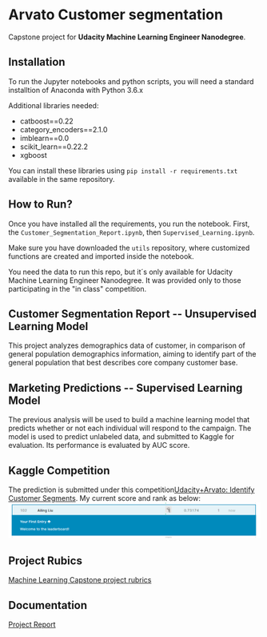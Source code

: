 # Arvato Customer segmentation

Capstone project for **Udacity Machine Learning Engineer Nanodegree**.

## Installation
To run the Jupyter notebooks and python scripts, you will need a standard installtion of Anaconda with Python 3.6.x

Additional libraries needed:
- catboost==0.22
- category_encoders==2.1.0
- imblearn==0.0
- scikit_learn==0.22.2
- xgboost

You can install these libraries using `pip install -r requirements.txt` available in the same repository.

## How to Run?
Once you have installed all the requirements, you run the notebook. First, the `Customer_Segmentation_Report.ipynb`, then `Supervised_Learning.ipynb`.

Make sure you have downloaded the `utils` repository, where customized functions are created and imported inside the notebook.

You need the data to run this repo, but it´s only available for Udacity Machine Learning Engineer Nanodegree. It was provided only to those participating in the "in class" competition.

## Customer Segmentation Report -- Unsupervised Learning Model
This project analyzes demographics data of customer, in comparison of general population demographics information, aiming to identify part of the general population that best describes core company customer base.

## Marketing Predictions -- Supervised Learning Model
The previous analysis will be used to build a machine learning model that predicts whether or not each individual will respond to the campaign. The model is used to predict unlabeled data, and submitted to Kaggle for evaluation. Its performance is evaluated by AUC score.

## Kaggle Competition
The prediction is submitted under this competition[Udacity+Arvato: Identify Customer Segments](https://www.kaggle.com/c/udacity-arvato-identify-customers/leaderboard). My current score and rank as below:
![](leaderboard_score(.73).PNG)

## Project Rubics

[Machine Learning Capstone project rubrics](https://review.udacity.com/#!/rubrics/2541/view)

## Documentation
[Project Report](project_report.pdf)
